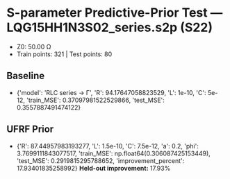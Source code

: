 # S-parameter Predictive-Prior Test — LQG15HH1N3S02_series.s2p (S22)
- Z0: 50.00 Ω
- Train points: 321  |  Test points: 80

## Baseline
- {'model': 'RLC series -> Γ', 'R': 94.17647058823529, 'L': 1e-10, 'C': 5e-12, 'train_MSE': 0.37097981522529866, 'test_MSE': 0.3557887491474122}

## UFRF Prior
- {'R': 87.44957983193277, 'L': 1.5e-10, 'C': 7.5e-12, 'a': 0.2, 'phi': 3.7699111843077517, 'train_MSE': np.float64(0.306087425153449), 'test_MSE': 0.2919815295788652, 'improvement_percent': 17.93401835258992}
**Held-out improvement:** 17.93%